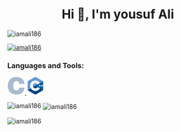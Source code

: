 <h1 align="center">Hi 👋, I'm yousuf Ali</h1>
<p align="left"> <img src="https://komarev.com/ghpvc/?username=iamali186&label=Profile%20views&color=0e75b6&style=flat" alt="iamali186" /> </p>

<p align="left"> <a href="https://github.com/ryo-ma/github-profile-trophy"><img src="https://github-profile-trophy.vercel.app/?username=iamali186" alt="iamali186" /></a> </p>

<h3 align="left">Languages and Tools:</h3>
<p align="left"> <a href="https://www.cprogramming.com/" target="_blank" rel="noreferrer"> <img src="https://raw.githubusercontent.com/devicons/devicon/master/icons/c/c-original.svg" alt="c" width="40" height="40"/> </a> <a href="https://www.w3schools.com/cpp/" target="_blank" rel="noreferrer"> <img src="https://raw.githubusercontent.com/devicons/devicon/master/icons/cplusplus/cplusplus-original.svg" alt="cplusplus" width="40" height="40"/> </a> </p>

<p><img align="left" src="https://github-readme-stats.vercel.app/api/top-langs?username=iamali186&show_icons=true&locale=en&layout=compact" alt="iamali186" /></p>

<p>&nbsp;<img align="center" src="https://github-readme-stats.vercel.app/api?username=iamali186&show_icons=true&locale=en" alt="iamali186" /></p>

<p><img align="center" src="https://github-readme-streak-stats.herokuapp.com/?user=iamali186&" alt="iamali186" /></p>
